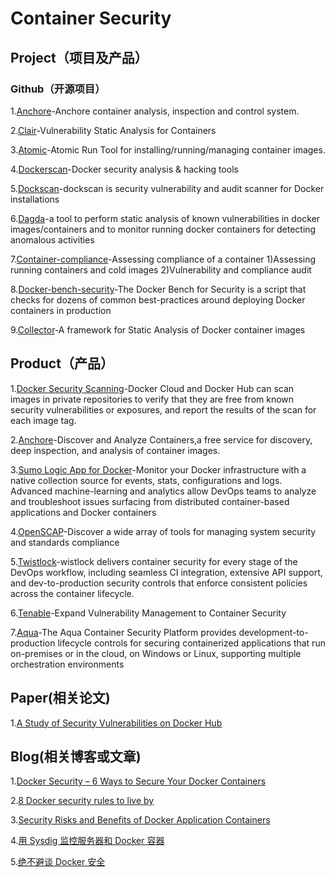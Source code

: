 # Container Security
## Project（项目及产品）
### Github（开源项目）
1.[Anchore][1]-Anchore container analysis, inspection and control system. 

2.[Clair][2]-Vulnerability Static Analysis for Containers 

3.[Atomic][3]-Atomic Run Tool for installing/running/managing container images. 

4.[Dockerscan][4]-Docker security analysis & hacking tools 

5.[Dockscan][5]-dockscan is security vulnerability and audit scanner for Docker installations 

6.[Dagda][6]-a tool to perform static analysis of known vulnerabilities in docker images/containers and to monitor running docker containers for detecting anomalous activities 

7.[Container-compliance][7]-Assessing compliance of a container 
1)Assessing running containers and cold images
2)Vulnerability and compliance audit

8.[Docker-bench-security][8]-The Docker Bench for Security is a script that checks for dozens of common best-practices around deploying Docker containers in production

9.[Collector][9]-A framework for Static Analysis of Docker container images 


## Product（产品）
1.[Docker Security Scanning][10]-Docker Cloud and Docker Hub can scan images in private repositories to verify that they are free from known security vulnerabilities or exposures, and report the results of the scan for each image tag.

2.[Anchore][11]-Discover and Analyze Containers,a free service for discovery, deep inspection, and analysis of container images.

3.[Sumo Logic App for Docker][12]-Monitor your Docker infrastructure with a native collection source for events, stats, configurations and logs. Advanced machine-learning and analytics allow DevOps teams to analyze and troubleshoot issues surfacing from distributed container-based applications and Docker containers

4.[OpenSCAP][13]-Discover a wide array of tools for managing system security and standards compliance

5.[Twistlock][14]-wistlock delivers container security for every stage of the DevOps workflow, including seamless CI integration, extensive API support, and dev-to-production security controls that enforce consistent policies across the container lifecycle.

6.[Tenable][15]-Expand Vulnerability Management to Container Security

7.[Aqua][16]-The Aqua Container Security Platform provides development-to-production lifecycle controls for securing containerized applications that run on-premises or in the cloud, on Windows or Linux, supporting multiple orchestration environments
## Paper(相关论文)
1.[A Study of Security Vulnerabilities on Docker Hub][17]


## Blog(相关博客或文章)
1.[Docker Security – 6 Ways to Secure Your Docker Containers][18]

2.[8 Docker security rules to live by][19]

3.[Security Risks and Benefits of Docker Application Containers][20]

4.[用 Sysdig 监控服务器和 Docker 容器][21]

5.[绝不避谈 Docker 安全][22] 


  [1]: https://github.com/anchore/anchore
  [2]: https://github.com/coreos/clair
  [3]: https://github.com/projectatomic/atomic
  [4]: https://github.com/cr0hn/dockerscan
  [5]: https://github.com/kost/dockscan
  [6]: https://github.com/eliasgranderubio/dagda
  [7]: https://github.com/OpenSCAP/container-compliance
  [8]: https://github.com/docker/docker-bench-security
  [9]: https://github.com/banyanops/collector
  [10]: https://docs.docker.com/docker-cloud/builds/image-scan/
  [11]: https://anchore.io
  [12]: https://www.sumologic.com/application/docker/
  [13]: https://www.open-scap.org/
  [14]: https://www.twistlock.com/
  [15]: https://www.tenable.com/products/tenable-io/container-security?utm_source=google&utm_medium=cpc&utm_term=container%20security&utm_content=188477666387&utm_campaign=emea-en-vulnerabilitymanagement&utm_promoter=tenable
  [16]: https://www.aquasec.com/
  [17]: https://blog.acolyer.org/2017/04/03/a-study-of-security-vulnerabilities-on-docker-hub/
  [18]: https://www.sumologic.com/blog/security/securing-docker-containers/
  [19]: http://www.infoworld.com/article/3154711/security/8-docker-security-rules-to-live-by.html
  [20]: https://zeltser.com/security-risks-and-benefits-of-docker-application/
  [21]: https://www.ibm.com/developerworks/cn/linux/1607_caoyq_sysdig/index.html
  [22]: https://mp.weixin.qq.com/s/IN_JJhg_oG7ILVjNj-UexA

